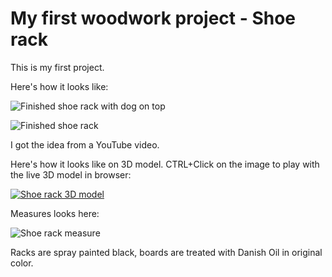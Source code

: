 # My first woodwork project - Shoe rack

This is my first project.

Here's how it looks like:

![Finished shoe rack with dog on top](images/ShoeRack-WithDog.jpg)

![Finished shoe rack](images/ShoeRack-Done.jpg)

I got the idea from a YouTube video.

Here's how it looks like on 3D model. CTRL+Click on the image to play with the live 3D model in browser:

[![Shoe rack 3D model](images/ShoeRack-3DModel.png)](https://a360.co/3cDREb6)

Measures looks here:

![Shoe rack measure](images/ShoeRack-Draw.png)

Racks are spray painted black, boards are treated with Danish Oil in original color.
